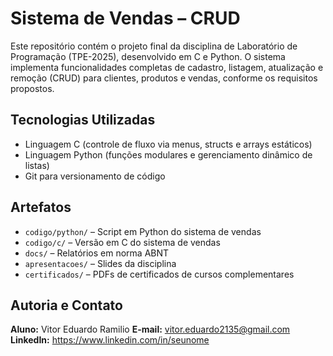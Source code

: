 # Sistema de Vendas – CRUD

Este repositório contém o projeto final da disciplina de Laboratório de Programação (TPE-2025), desenvolvido em C e Python. O sistema implementa funcionalidades completas de cadastro, listagem, atualização e remoção (CRUD) para clientes, produtos e vendas, conforme os requisitos propostos.

## Tecnologias Utilizadas

- Linguagem C (controle de fluxo via menus, structs e arrays estáticos)  
- Linguagem Python (funções modulares e gerenciamento dinâmico de listas)  
- Git para versionamento de código  

## Artefatos

- `codigo/python/` – Script em Python do sistema de vendas  
- `codigo/c/` – Versão em C do sistema de vendas  
- `docs/` – Relatórios em norma ABNT  
- `apresentacoes/` – Slides da disciplina  
- `certificados/` – PDFs de certificados de cursos complementares  

## Autoria e Contato

**Aluno:** Vitor Eduardo Ramilio
**E-mail:** vitor.eduardo2135@gmail.com  
**LinkedIn:** [https://www.linkedin.com/in/seunome  ](https://www.linkedin.com/in/vitor-eduardo-ramilio)
